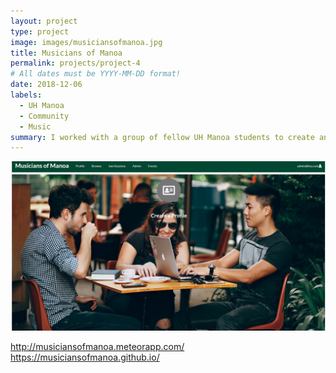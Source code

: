 ```yaml
---
layout: project
type: project
image: images/musiciansofmanoa.jpg
title: Musicians of Manoa
permalink: projects/project-4
# All dates must be YYYY-MM-DD format!
date: 2018-12-06
labels:
  - UH Manoa
  - Community
  - Music
summary: I worked with a group of fellow UH Manoa students to create an app designed to help facillitate musical collaboration.  
---
```


<img class="ui medium right floated rounded image" src="../images/musiciansofmanoa.jpg">

http://musiciansofmanoa.meteorapp.com/</br>
https://musiciansofmanoa.github.io/
